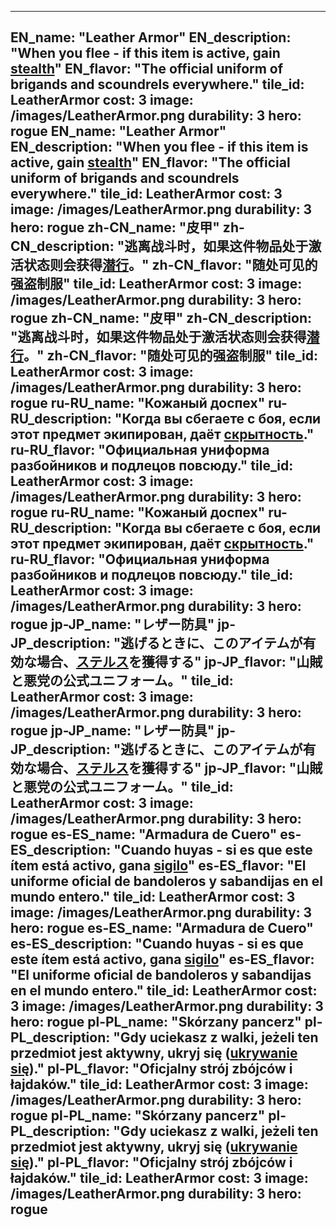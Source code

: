 ---

EN_name: "Leather Armor"
EN_description: "When you flee - if this item is active, gain <u>stealth</u>"
EN_flavor: "The official uniform of brigands and scoundrels everywhere."
tile_id: LeatherArmor
cost: 3
image: /images/LeatherArmor.png
durability: 3
hero: rogue
EN_name: "Leather Armor"
EN_description: "When you flee - if this item is active, gain <u>stealth</u>"
EN_flavor: "The official uniform of brigands and scoundrels everywhere."
tile_id: LeatherArmor
cost: 3
image: /images/LeatherArmor.png
durability: 3
hero: rogue
zh-CN_name: "皮甲"
zh-CN_description: "逃离战斗时，如果这件物品处于激活状态则会获得<u>潜行</u>。"
zh-CN_flavor: "随处可见的强盗制服"
tile_id: LeatherArmor
cost: 3
image: /images/LeatherArmor.png
durability: 3
hero: rogue
zh-CN_name: "皮甲"
zh-CN_description: "逃离战斗时，如果这件物品处于激活状态则会获得<u>潜行</u>。"
zh-CN_flavor: "随处可见的强盗制服"
tile_id: LeatherArmor
cost: 3
image: /images/LeatherArmor.png
durability: 3
hero: rogue
ru-RU_name: "Кожаный доспех"
ru-RU_description: "Когда вы сбегаете с боя, если этот предмет экипирован, даёт <u>скрытность</u>."
ru-RU_flavor: "Официальная униформа разбойников и подлецов повсюду."
tile_id: LeatherArmor
cost: 3
image: /images/LeatherArmor.png
durability: 3
hero: rogue
ru-RU_name: "Кожаный доспех"
ru-RU_description: "Когда вы сбегаете с боя, если этот предмет экипирован, даёт <u>скрытность</u>."
ru-RU_flavor: "Официальная униформа разбойников и подлецов повсюду."
tile_id: LeatherArmor
cost: 3
image: /images/LeatherArmor.png
durability: 3
hero: rogue
jp-JP_name: "レザー防具"
jp-JP_description: "逃げるときに、このアイテムが有効な場合、<u>ステルス</u>を獲得する"
jp-JP_flavor: "山賊と悪党の公式ユニフォーム。"
tile_id: LeatherArmor
cost: 3
image: /images/LeatherArmor.png
durability: 3
hero: rogue
jp-JP_name: "レザー防具"
jp-JP_description: "逃げるときに、このアイテムが有効な場合、<u>ステルス</u>を獲得する"
jp-JP_flavor: "山賊と悪党の公式ユニフォーム。"
tile_id: LeatherArmor
cost: 3
image: /images/LeatherArmor.png
durability: 3
hero: rogue
es-ES_name: "Armadura de Cuero"
es-ES_description: "Cuando huyas - si es que este ítem está activo, gana <u>sigilo</u>"
es-ES_flavor: "El uniforme oficial de bandoleros y sabandijas en el mundo entero."
tile_id: LeatherArmor
cost: 3
image: /images/LeatherArmor.png
durability: 3
hero: rogue
es-ES_name: "Armadura de Cuero"
es-ES_description: "Cuando huyas - si es que este ítem está activo, gana <u>sigilo</u>"
es-ES_flavor: "El uniforme oficial de bandoleros y sabandijas en el mundo entero."
tile_id: LeatherArmor
cost: 3
image: /images/LeatherArmor.png
durability: 3
hero: rogue
pl-PL_name: "Skórzany pancerz"
pl-PL_description: "Gdy uciekasz z walki, jeżeli ten przedmiot jest aktywny, ukryj się (<u>ukrywanie się</u>)."
pl-PL_flavor: "Oficjalny strój zbójców i łajdaków."
tile_id: LeatherArmor
cost: 3
image: /images/LeatherArmor.png
durability: 3
hero: rogue
pl-PL_name: "Skórzany pancerz"
pl-PL_description: "Gdy uciekasz z walki, jeżeli ten przedmiot jest aktywny, ukryj się (<u>ukrywanie się</u>)."
pl-PL_flavor: "Oficjalny strój zbójców i łajdaków."
tile_id: LeatherArmor
cost: 3
image: /images/LeatherArmor.png
durability: 3
hero: rogue
---